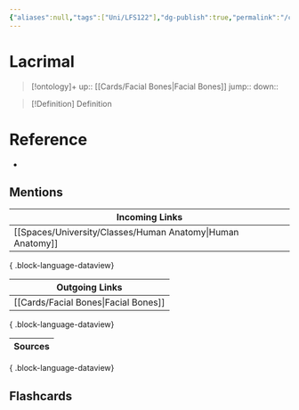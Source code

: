 ```yaml
---
{"aliases":null,"tags":["Uni/LFS122"],"dg-publish":true,"permalink":"/cards/lacrimal/","dgPassFrontmatter":true}
---
```


# Lacrimal

> [!ontology]+
> up:: [[Cards/Facial Bones\|Facial Bones]]
> jump:: 
> down:: 

> [!Definition] Definition

# Reference

- 

## Mentions

| Incoming Links                                                |
| ------------------------------------------------------------- |
| [[Spaces/University/Classes/Human Anatomy\|Human Anatomy]] |

{ .block-language-dataview}

| Outgoing Links                          |
| --------------------------------------- |
| [[Cards/Facial Bones\|Facial Bones]] |

{ .block-language-dataview}

| Sources |
| ------- |

{ .block-language-dataview}

## Flashcards